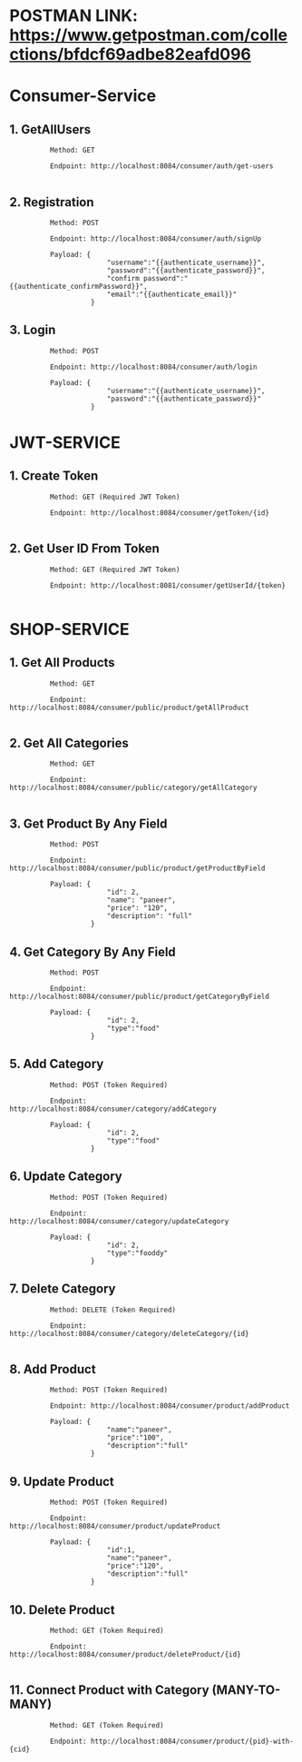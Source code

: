 # POSTMAN LINK: https://www.getpostman.com/collections/bfdcf69adbe82eafd096

# Consumer-Service
## 1. GetAllUsers
```
          Method: GET
          
          Endpoint: http://localhost:8084/consumer/auth/get-users
          
```

## 2. Registration
```
          Method: POST
          
          Endpoint: http://localhost:8084/consumer/auth/signUp
          
          Payload: {
                        "username":"{{authenticate_username}}",
                        "password":"{{authenticate_password}}",
                        "confirm password":"{{authenticate_confirmPassword}}",
                        "email":"{{authenticate_email}}"
                    }
```

## 3. Login
```
          Method: POST
          
          Endpoint: http://localhost:8084/consumer/auth/login
          
          Payload: {
                        "username":"{{authenticate_username}}",
                        "password":"{{authenticate_password}}"
                    }
```

# JWT-SERVICE
## 1. Create Token
```
          Method: GET (Required JWT Token)
          
          Endpoint: http://localhost:8084/consumer/getToken/{id}
          
```

## 2. Get User ID From Token
```
          Method: GET (Required JWT Token)
          
          Endpoint: http://localhost:8081/consumer/getUserId/{token}
          
```

# SHOP-SERVICE
## 1. Get All Products
```
          Method: GET
          
          Endpoint: http://localhost:8084/consumer/public/product/getAllProduct
          
```

## 2. Get All Categories
```
          Method: GET
          
          Endpoint: http://localhost:8084/consumer/public/category/getAllCategory
          
```

## 3. Get Product By Any Field
```
          Method: POST
          
          Endpoint: http://localhost:8084/consumer/public/product/getProductByField
          
          Payload: {
                        "id": 2,
                        "name": "paneer",
                        "price": "120",
                        "description": "full"
                    }
```

## 4. Get Category By Any Field
```
          Method: POST
          
          Endpoint: http://localhost:8084/consumer/public/product/getCategoryByField
          
          Payload: {
                        "id": 2,
                        "type":"food"
                    }
```

## 5. Add Category
```
          Method: POST (Token Required)
          
          Endpoint: http://localhost:8084/consumer/category/addCategory
          
          Payload: {
                        "id": 2,
                        "type":"food"
                    }
```

## 6. Update Category
```
          Method: POST (Token Required)
          
          Endpoint: http://localhost:8084/consumer/category/updateCategory
          
          Payload: {
                        "id": 2,
                        "type":"fooddy"
                    }
```

## 7. Delete Category
```
          Method: DELETE (Token Required)
          
          Endpoint: http://localhost:8084/consumer/category/deleteCategory/{id}
          
```

## 8. Add Product
```
          Method: POST (Token Required)
          
          Endpoint: http://localhost:8084/consumer/product/addProduct
          
          Payload: {
                        "name":"paneer",
                        "price":"100",
                        "description":"full"
                    }
```

## 9. Update Product
```
          Method: POST (Token Required)
          
          Endpoint: http://localhost:8084/consumer/product/updateProduct
          
          Payload: {
                        "id":1,
                        "name":"paneer",
                        "price":"120",
                        "description":"full"
                    }
```

## 10. Delete Product
```
          Method: GET (Token Required)
          
          Endpoint: http://localhost:8084/consumer/product/deleteProduct/{id}
          
```

## 11. Connect Product with Category (MANY-TO-MANY)
```
          Method: GET (Token Required)
          
          Endpoint: http://localhost:8084/consumer/product/{pid}-with-{cid}
          
```










